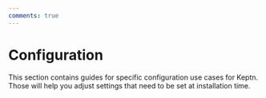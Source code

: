 ```yaml
---
comments: true
---
```


# Configuration

This section contains guides for specific configuration use cases for Keptn.
Those will help you adjust settings that need to be set at installation time.
